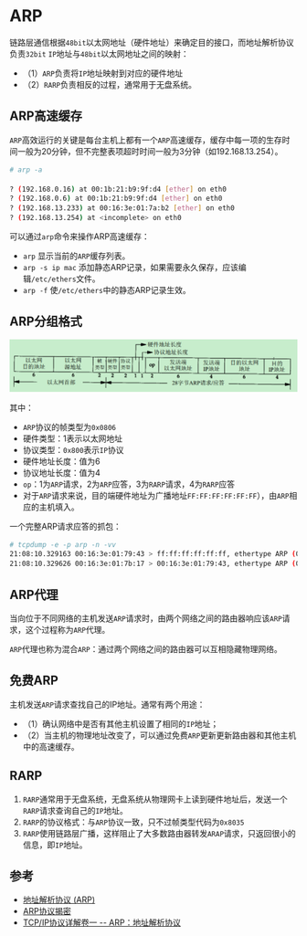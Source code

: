 # ARP

链路层通信根据`48bit`以太网地址（硬件地址）来确定目的接口，而地址解析协议负责`32bit` `IP`地址与`48bit`以太网地址之间的映射：

- （1）`ARP`负责将`IP`地址映射到对应的硬件地址
- （2）`RARP`负责相反的过程，通常用于无盘系统。

## ARP高速缓存

`ARP`高效运行的关键是每台主机上都有一个`ARP`高速缓存，缓存中每一项的生存时间一般为20分钟，但不完整表项超时时间一般为3分钟（如192.168.13.254）。

```sh
# arp -a

? (192.168.0.16) at 00:1b:21:b9:9f:d4 [ether] on eth0
? (192.168.0.6) at 00:1b:21:b9:9f:d4 [ether] on eth0
? (192.168.13.233) at 00:16:3e:01:7a:b2 [ether] on eth0
? (192.168.13.254) at <incomplete> on eth0
```

可以通过`arp`命令来操作ARP高速缓存：

- `arp` 显示当前的`ARP`缓存列表。
- `arp -s ip mac` 添加静态ARP记录，如果需要永久保存，应该编辑`/etc/ethers`文件。
- `arp -f` 使`/etc/ethers`中的静态ARP记录生效。

## ARP分组格式

![ARP帧分组格式](images/arp-frame.png)

其中：

* `ARP`协议的帧类型为`0x0806`
* 硬件类型：1表示以太网地址
* 协议类型：`0x800`表示`IP`协议
* 硬件地址长度：值为6
* 协议地址长度：值为4
* `op`：1为`ARP`请求，2为`ARP`应答，3为`RARP`请求，4为`RARP`应答
* 对于`ARP`请求来说，目的端硬件地址为广播地址`FF:FF:FF:FF:FF:FF`），由`ARP`相应的主机填入。

一个完整ARP请求应答的抓包：

```sh
# tcpdump -e -p arp -n -vv
21:08:10.329163 00:16:3e:01:79:43 > ff:ff:ff:ff:ff:ff, ethertype ARP (0x0806), length 42: Ethernet (len 6), IPv4 (len 4), Request who-has 192.168.14.23 tell 192.168.13.43, length 28
21:08:10.329626 00:16:3e:01:7b:17 > 00:16:3e:01:79:43, ethertype ARP (0x0806), length 60: Ethernet (len 6), IPv4 (len 4), Reply 192.168.14.23 is-at 00:16:3e:01:7b:17, length 46
```

## ARP代理

当向位于不同网络的主机发送`ARP`请求时，由两个网络之间的路由器响应该`ARP`请求，这个过程称为`ARP`代理。

`ARP`代理也称为混合`ARP`：通过两个网络之间的路由器可以互相隐藏物理网络。

## 免费ARP

主机发送`ARP`请求查找自己的IP地址。通常有两个用途：

- （1）确认网络中是否有其他主机设置了相同的`IP`地址；
- （2）当主机的物理地址改变了，可以通过免费`ARP`更新更新路由器和其他主机中的高速缓存。

## RARP

1. `RARP`通常用于无盘系统，无盘系统从物理网卡上读到硬件地址后，发送一个`RARP`请求查询自己的`IP`地址。
2. `RARP`的协议格式：与`ARP`协议一致，只不过帧类型代码为`0x8035`
3. `RARP`使用链路层广播，这样阻止了大多数路由器转发`ARAP`请求，只返回很小的信息，即`IP`地址。

## 参考

- [地址解析协议 (ARP)](https://zh.wikipedia.org/wiki/%E5%9C%B0%E5%9D%80%E8%A7%A3%E6%9E%90%E5%8D%8F%E8%AE%AE)
- [ARP协议揭密](https://www.ibm.com/developerworks/cn/linux/l-arp/index.html)
- [TCP/IP协议详解卷一 -- ARP：地址解析协议](https://www.kancloud.cn/lifei6671/tcp-ip/139994)
